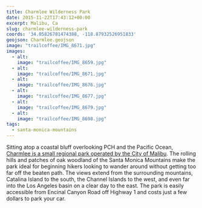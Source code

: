 ```yaml
---
title: Charmlee Wilderness Park
date: 2015-11-22T17:43:12+00:00
excerpt: Malibu, Ca
slug: charmlee-wilderness-park
coords: '34.05826781474388, -118.87932526951833'
geojson: Charmlee.geojson
image: "trailcoffee/IMG_8671.jpg"
images:
  - alt: 
    image: "trailcoffee/IMG_8659.jpg"
  - alt: 
    image: "trailcoffee/IMG_8671.jpg"
  - alt: 
    image: "trailcoffee/IMG_8676.jpg"
  - alt: 
    image: "trailcoffee/IMG_8677.jpg"
  - alt: 
    image: "trailcoffee/IMG_8679.jpg"
  - alt: 
    image: "trailcoffee/IMG_8698.jpg"
tags:
  - santa-monica-mountains
---
```

Sitting atop a coastal bluff overlooking PCH and the Pacific Ocean, <a href="http://www.lamountains.com/parks.asp?parkid=95">Charmlee is a small regional park operated by the City of Malibu</a>. The rolling hills and patches of oak woodland of the Santa Monica Mountains make the park ideal for beginning hikers looking to wander around without getting too far off the beaten path. The views extend from the surrounding mountains, Catalina Island to the south, the Channel Islands to the west, and even far into the Los Angeles basin on a clear day to the east. The park is easily accessible from Encinal Canyon Road off Highway 1 and costs just a few dollars to park your car.



